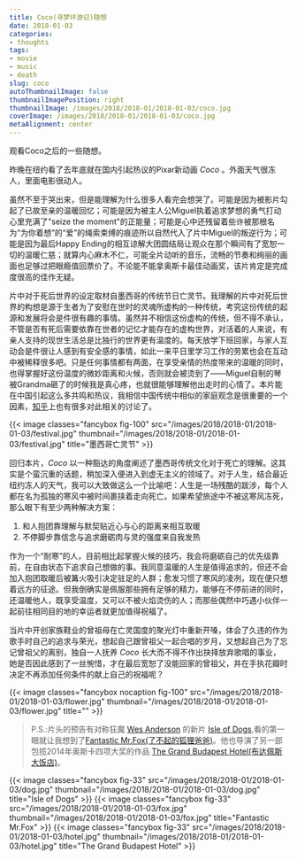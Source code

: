 ```yaml
---
title: Coco(寻梦环游记)随想
date: 2018-01-03
categories:
- thoughts
tags:
- movie
- music
- death
slug: coco
autoThumbnailImage: false
thumbnailImagePosition: right
thumbnailImage: /images/2018/2018-01/2018-01-03/coco.jpg
coverImage: /images/2018/2018-01/2018-01-03/coco.jpg
metaAlignment: center
---
```


观看Coco之后的一些随想。
<!--more-->

昨晚在纽约看了去年底就在国内引起热议的Pixar新动画 _Coco_ 。外面天气很冻人，里面电影很动人。

虽然不至于哭出来，但是能理解为什么很多人看完会想哭了。可能是因为被影片勾起了已故至亲的温暖回忆；可能是因为被主人公Miguel执着追求梦想的勇气打动心里充满了"seize the moment"的正能量；可能是心中还残留着些许被那根名为“为你着想”的“爱”的绳索束缚的痕迹所以自然代入了片中Miguel的叛逆行为；可能是因为最后Happy Ending的相互谅解大团圆结局让观众在那个瞬间有了宽恕一切的温暖仁慈；就算内心麻木不仁，可能全片动听的音乐，流畅的节奏和绚丽的画面也足够过把眼瘾值回票价了。不论能不能拿奥斯卡最佳动画奖，该片肯定是完成度很高的佳作无疑。

片中对于死后世界的设定取材自墨西哥的传统节日亡灵节。我理解的片中对死后世界的构想是源于生者为了安慰在世时的灵魂所虚构的一种传统，考究这份传统的起源和发展将会是件很有趣的事情。虽然并不相信这份虚构的传统，但不得不承认，不管是否有死后需要依靠在世者的记忆才能存在的虚构世界，对活着的人来说，有亲人支持的现世生活总是比独行的世界更有温度的。每天放学下班回家，与家人互动会是件很让人感到有安全感的事情，如此一来平日里学习工作的劳累也会在互动中被稀释很多吧。只是任何事情都有两面，在享受亲情的热度带来的温暖的同时，也得掌握好这份温度的微妙距离和火候，否则就会被烫到了——Miguel自制的琴被Grandma砸了的时候我是真心疼，也就很能够理解他出走时的心情了。本片能在中国引起这么多共鸣和热议，我相信中国传统中相似的家庭观念是很重要的一个因素，[知乎](https://www.zhihu.com/question/57177072)上也有很多对此相关的讨论了。

{{< image classes="fancybox fig-100" src="/images/2018/2018-01/2018-01-03/festival.jpg" thumbnail="/images/2018/2018-01/2018-01-03/festival.jpg" title="墨西哥亡灵节" >}}

回归本片，_Coco_ 以一种豁达的角度阐述了墨西哥传统文化对于死亡的理解。这其实是个蛮沉重的话题，稍加深入便进入到虚无主义的领域了。对于人生，结合最近纽约冻人的天气，我可以大致做这么一个比喻吧：人生是一场残酷的跋涉，每个人都在名为孤独的寒风中被时间裹挟着走向死亡。如果希望旅途中不被这寒风冻死，那么眼下有至少两种解决方案：

1. 和人抱团靠理解与默契贴近心与心的距离来相互取暖
2. 不停脚步靠信念与追求磨砺肉与灵的强度来自我发热

作为一个“耐寒”的人，目前相比起掌握火候的技巧，我会将磨砺自己的优先级靠前，在自由状态下追求自己想做的事。我同意温暖的人生是值得追求的，但还不会加入抱团取暖后被篝火吸引决定驻足的人群；愈发习惯了寒风的凌冽，现在便只想着远方的征途。但我倒确实是佩服那些拥有足够的精力，能够在不停前进的同时，还温暖他人，既享受温度，又可以不被火焰烫伤的人；而那些偶然中巧遇小伙伴一起前往相同目的地的幸运者就更加值得祝福了。

当片中开创家族鞋业的曾祖母在亡灵国度的聚光灯中重新开嗓，体会了久违的作为歌手时自己的追求与荣光，想起自己跟曾祖父一起合唱的岁月，又想起自己为了忘记曾祖父的离别，独自一人抚养 _Coco_ 长大而不得不作出抉择放弃歌唱的事业，她是否因此感到了一丝惋惜，才在最后宽恕了没能回家的曾祖父，并在手执花瓣时决定不再添加任何条件的献上自己的祝福呢？

{{< image classes="fancybox nocaption fig-100" src="/images/2018/2018-01/2018-01-03/flower.jpg" thumbnail="/images/2018/2018-01/2018-01-03/flower.jpg" title="" >}}

> P.S.:片头的预告有对称狂魔 [Wes Anderson](https://en.wikipedia.org/wiki/Wes_Anderson) 的新片 [Isle of Dogs](https://en.wikipedia.org/wiki/Isle_of_Dogs_(film)),看的第一眼就让我想到了[Fantastic Mr.Fox(了不起的狐狸爸爸)](https://en.wikipedia.org/wiki/Fantastic_Mr._Fox_(film))。他也导演了另一部包揽2014年奥斯卡四项大奖的作品 [The Grand Budapest Hotel(布达佩斯大饭店)](https://en.wikipedia.org/wiki/The_Grand_Budapest_Hotel)。

{{< image classes="fancybox fig-33" src="/images/2018/2018-01/2018-01-03/dog.jpg" thumbnail="/images/2018/2018-01/2018-01-03/dog.jpg" title="Isle of Dogs" >}}
{{< image classes="fancybox fig-33" src="/images/2018/2018-01/2018-01-03/fox.jpg" thumbnail="/images/2018/2018-01/2018-01-03/fox.jpg" title="Fantastic Mr.Fox" >}}
{{< image classes="fancybox fig-33" src="/images/2018/2018-01/2018-01-03/hotel.jpg" thumbnail="/images/2018/2018-01/2018-01-03/hotel.jpg" title="The Grand Budapest Hotel" >}}
